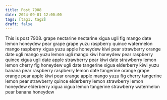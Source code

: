 ```yaml
---
title: Post 7908
date: 2024-09-01 12:00:00
tags: [tag1, tag2]
draft: false
---
```

This is post 7908.
grape
nectarine
nectarine
xigua
ugli
fig
mango
date
lemon
honeydew
pear
grape
grape
yuzu
raspberry
quince
watermelon
mango
raspberry
xigua
yuzu
apple
honeydew
kiwi
pear
strawberry
orange
date
ugli
mango
yuzu
lemon
ugli
mango
kiwi
honeydew
pear
raspberry
quince
xigua
ugli
date
apple
strawberry
pear
kiwi
date
strawberry
lemon
lemon
cherry
fig
honeydew
ugli
date
tangerine
xigua
elderberry
kiwi
yuzu
banana
pear
raspberry
raspberry
lemon
date
tangerine
orange
grape
orange
pear
apple
kiwi
pear
orange
apple
mango
yuzu
fig
cherry
tangerine
lemon
pear
strawberry
quince
elderberry
lemon
strawberry
lemon
honeydew
elderberry
xigua
xigua
lemon
tangerine
strawberry
watermelon
pear
banana
honeydew
